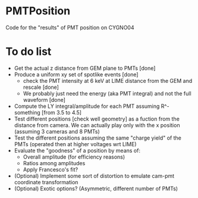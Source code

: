 # PMTPosition
Code for the "results" of PMT position on CYGNO04

# To do list

* Get the actual z distance from GEM plane to PMTs [done]
* Produce a uniform xy set of spotlike events [done]
  * check the PMT intensity at 6 keV at LIME distance from the GEM and rescale [done]
  * We probably just need the energy (aka PMT integral) and not the full waveform [done]
* Compute the LY integral/amplitude for each PMT assuming R^-something [from 3.5 to 4.5]
* Test different positions [check well geometry] as a fuction from the distance from camera. We can actually play only with the x position (assuming 3 cameras and 8 PMTs)
* Test the different positions assuming the same "charge yield" of the PMTs (operated then at higher voltages wrt LIME)
* Evaluate the "goodness" of a position by means of:
  * Overall amplitude (for efficiency reasons)
  * Ratios among amplitudes
  * Apply Francesco's fit?
* (Optional) Implement some sort of distortion to emulate cam-pmt coordinate transformation
* (Optional) Exotic options? (Asymmetric, different number of PMTs)
